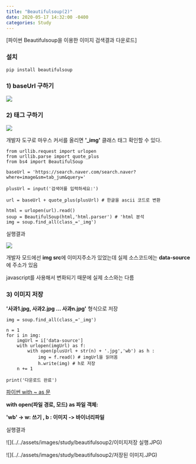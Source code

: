 ```yaml
---
title: "Beautifulsoup(2)"
date: 2020-05-17 14:32:00 -0400
categories: Study
---
```


[파이썬 Beautifulsoup을 이용한 이미지 검색결과 다운로드]



### 설치

```
pip install beautifulsoup
```





### 1) baseUrl 구하기

![](../../assets/images/study/beautifulsoup2/감자.JPG)





### 2) 태그 구하기

![](../../assets/images/study/beautifulsoup2/이미지검색.png)

개발자 도구로 마우스 커서를 올리면 **'_img'** 클래스 태그 확인할 수 있다.

```
from urllib.request import urlopen
from urllib.parse import quote_plus
from bs4 import BeautifulSoup

baseUrl = 'https://search.naver.com/search.naver?where=image&sm=tab_jum&query='

plusUrl = input('검색어를 입력하세요:')

url = baseUrl + quote_plus(plusUrl) # 한글을 ascii 코드로 변환

html = urlopen(url).read()
soup = BeautifulSoup(html,'html.parser') # 'html 분석
img = soup.find_all(class_='_img')
```

실행결과

![](../../assets/images/study/beautifulsoup2/딸기실행결과.JPG)

개발자 모드에선 **img src**에 이미지주소가 있었는데 실제 소스코드에는 **data-source**에 주소가 있음

javascript를 사용해서 변화되기 때문에 실제 소스와는 다름



### 3) 이미지 저장

**'사과1.jpg, 사과2.jpg ... 사과n.jpg'**  형식으로 저장

```
img = soup.find_all(class_='_img')

n = 1
for i in img:
    imgUrl = i['data-source']
    with urlopen(imgUrl) as f:
        with open(plusUrl + str(n) + '.jpg','wb') as h : 
            img = f.read() # imgUrl을 읽어옴
            h.write(img) # h로 저장
    n += 1

print('다운로드 완료')
```

[파이썬 with ~ as 문 ](https://devpouch.tistory.com/79)

**with open(파일 경로, 모드) as 파일 객체:**

**'wb' -> w: 쓰기 , b : 이미지 -> 바이너리파일**



실행결과

![](../../assets/images/study/beautifulsoup2/이미지저장 실행.JPG)



![](../../assets/images/study/beautifulsoup2/저장된 이미지.JPG)